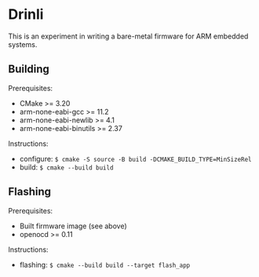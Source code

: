 Drinli
======

This is an experiment in writing a bare-metal firmware for ARM embedded systems.

Building
--------

Prerequisites:
  - CMake >= 3.20
  - arm-none-eabi-gcc >= 11.2
  - arm-none-eabi-newlib >= 4.1
  - arm-none-eabi-binutils >= 2.37

Instructions:
  - configure: `$ cmake -S source -B build -DCMAKE_BUILD_TYPE=MinSizeRel`
  - build: `$ cmake --build build`

Flashing
--------

Prerequisites:
  - Built firmware image (see above)
  - openocd >= 0.11

Instructions:
  - flashing: `$ cmake --build build --target flash_app`
